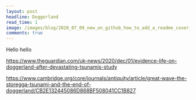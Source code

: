 ```yaml
---
layout: post
headline: Doggerland
read_time: 1
image: /images/blog/2020_07_09_new_on_github_how_to_add_a_readme_cover_to_your_github_profile/gh_profile_cover.jpg
comments: true
---
```


Hello hello

https://www.theguardian.com/uk-news/2020/dec/01/evidence-life-on-doggerland-after-devastating-tsunamis-study

https://www.cambridge.org/core/journals/antiquity/article/great-wave-the-storegga-tsunami-and-the-end-of-doggerland/CB2E132445086D868BF508041CC1B827
